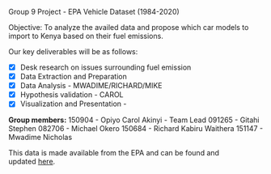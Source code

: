 Group 9 Project - EPA Vehicle Dataset (1984-2020)

Objective: To analyze the availed data and propose which car models to import to Kenya based on their fuel emissions. 

Our key deliverables will be as follows:

- [x]  Desk research on issues surrounding fuel emission
- [x]  Data Extraction and Preparation
- [x]  Data Analysis -  MWADIME/RICHARD/MIKE
- [x]  Hypothesis validation - CAROL
- [x]  Visualization and Presentation -

**Group members:**
    150904 - Opiyo Carol Akinyi - Team Lead
    091265 - Gitahi Stephen
    082706 - Michael Okero
    150684 - Richard Kabiru Waithera
    151147 - Mwadime Nicholas
    
This data is made available from the EPA and can be found and updated [here](https://www.fueleconomy.gov/feg/download.shtml). 
